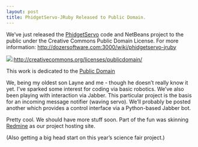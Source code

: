 ```yaml
---
layout: post
title: PhidgetServo-JRuby Released to Public Domain.
---
```


We’ve just released the [PhidgetServo](http://www.phidgets.com) code and
NetBeans project to the public under the Creative Commons Public Domain
License. For more information:
<http://dozersoftware.com:3000/wiki/phidgetservo-jruby>

![](http://i.creativecommons.org/l/publicdomain/88x31.png):http://creativecommons.org/licenses/publicdomain/

This work is dedicated to the [Public
Domain](http://creativecommons.org/licenses/publicdomain/)

We, being my oldest son Layne and me - though he doesn’t really know it
yet. I’ve sparked some interest for coding via basic robotics. We’ve
also been playing with interaction via Jabber. This particular project
is the basis for an incoming message notifier (waving servo). We’ll
probably be posted another which provides a control interface via a
Python-based Jabber bot.

Pretty cool. We should have more stuff soon. Part of the fun was
skinning [Redmine](http://www.redmine.org) as our project hosting site.

(Also getting a big head start on this year’s science fair project.)
